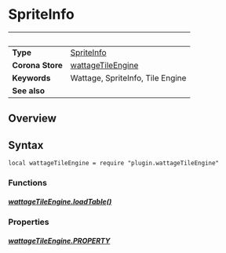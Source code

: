 # SpriteInfo

|                      | &nbsp;
| -------------------- | ---------------------------------------------------------------
| __Type__             | [SpriteInfo](type_spriteInfo.markdown)
| __Corona Store__     | [wattageTileEngine](http://store.coronalabs.com/plugin/wattageTileEngine)
| __Keywords__         | Wattage, SpriteInfo, Tile Engine
| __See also__         |

## Overview

## Syntax

	local wattageTileEngine = require "plugin.wattageTileEngine"

### Functions

##### [wattageTileEngine.loadTable()](loadTable.markdown)

### Properties

##### [wattageTileEngine.PROPERTY](PROPERTY.markdown)
